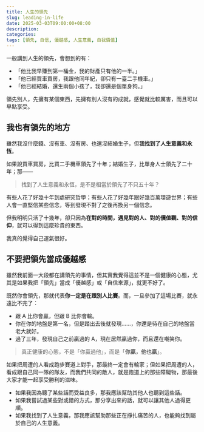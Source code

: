 ```yaml
---
title: 人生的領先
slug: leading-in-life
date: 2025-03-03T09:00:00+08:00
description:
categories:
tags: [領先, 自信, 優越感, 人生意義, 自我價值]
---
```


一般講到人生的領先，會想到的有：

- 「他比我早賺到第一桶金，我的財產只有他的一半。」
- 「他已經買車買房，我跟他同年紀，卻只有一臺二手機車。」
- 「他已經結婚，還生兩個小孩了，我卻還是個單身狗。」

領先別人，先擁有某個東西，先擁有別人沒有的成就，感覺就比較厲害，而且可以早點享受。

## 我也有領先的地方

雖然我沒什麼錢、沒有車、沒有房、也還沒結婚生子，但**我找到了人生意義和永恆**。

如果說買車買房，比買二手機車領先了十年；結婚生子，比單身人士領先了二十年；那——

> 找到了人生意義和永恆，是不是相當於領先了不只五十年？

有些人花了好幾十年到處研究哲學；有些人花了好幾年跟好幾百萬環遊世界；有些人會一直堅信某些信念，等到發現不對了之後再換另一個信念。

但我明明只活了十幾年，卻只因為**在對的時間，遇見對的人、對的價值觀、對的信仰**，就可以得到這麼珍貴的東西。

我真的覺得自己運氣很好。

## 不要把領先當成優越感

雖然我前面一大段都在講領先的事情，但其實我覺得這並不是一個健康的心態，尤其是如果我把「領先」當成「優越感」或「自信來源」，就更不好了。

既然你會領先，那就代表**你一定是在跟別人比賽**。而，一旦參加了這場比賽，就永遠比不完了：

- 跟 A 比你會贏，但跟 B 比你會輸。
- 你在你的地盤是第一名，但是踏出去後就發現......，你還是待在自己的地盤當老大就好。
- 過了三年，發現自己之前贏過的 A，現在居然贏過你，而且還在嘲笑你。

> 真正健康的心態，不是「你贏過他」，而是「**你贏，他也贏**」。

如果把周遭的人看成跑步賽道上對手，那最終一定會有輸家；但如果把周遭的人，看成跟自己同一隊的隊友，而我們共同的敵人，就是跑道上的那些障礙物，那最後大家才能一起享受勝利的滋味。

- 如果我因為聽了某些話而受益良多，那我應該幫助其他人也聽到這些話。
- 如果我嘗試過某些對或錯的方式，那分享出來的話，就可以讓其他人過得更順。
- 如果我找到了人生意義，那我應該幫助那些正在掙扎痛苦的人，也能夠找到屬於自己的人生意義。
